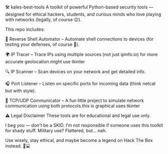 🛠️ kales-best-tools
A toolkit of powerful Python-based security tools — designed for ethical hackers, students, and curious minds who love playing with networks (legally, of course 😉).

This repo includes:

🐍 Reverse Shell Automator – Automate shell connections to devices (for testing your defenses, of course 👀).

🌍 IP Tracer – Trace IPs using multiple sources (not just ipinfo.io) for more accurate geolocation.might use tkinter

🔍 IP Scanner – Scan devices on your network and get detailed info.

🎧 Port Listener – Listen on specific ports for incoming data (think netcat but with style).

📡 TCP/UDP Communicator – A fun little project to simulate network communication using both protocols.this is graphical uses tkinter



⚠️ Legal Disclaimer
These tools are for educational and legal use only.

I beg you — don't be a SKID.
I’m not responsible if someone uses this toolkit for shady stuff.
Military use? Flattered, but… nah.

Use wisely, stay ethical, and maybe become a legend on Hack The Box instead. 🧠💻

